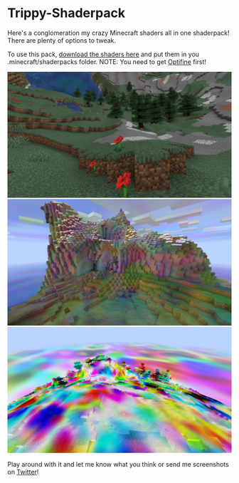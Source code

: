# Trippy-Shaderpack
Here's a conglomeration my crazy Minecraft shaders all in one shaderpack!
There are plenty of options to tweak.

To use this pack, [download the shaders here](https://github.com/XorDev/Trippy-Shaderpack/archive/master.zip) and put them in you .minecraft/shaderpacks folder.
NOTE: You need to get [Optifine](https://optifine.net/downloads) first!

![Concave](/screenshots/concave.png)
![Tinted](/screenshots/tinted.png)
![Rainbow](/screenshots/rainbow.png)

Play around with it and let me know what you think or 
send me screenshots on [Twitter](https://twitter.com/XorDev)!
